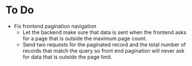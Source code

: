 # To Do

- Fix frontend pagination navigation
	- Let the backend make sure that data is sent when the frontend asks for a page that is outside the maximum page count.
	- Send two requests for the paginated record and the total number of records that match the query so front end pagination will never ask for data that is outside the page limit.
